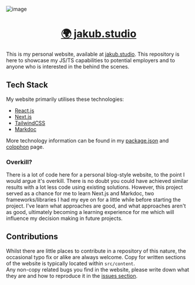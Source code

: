 ![image](https://user-images.githubusercontent.com/34782021/216721520-f05bcb7e-f909-4e4c-81ae-0afc7ef5216b.png)


<h1 align="center">
	<a align="center" href="https://www.jakub.studio">🌍 jakub.studio</a>
</h1>

This is my personal website, available at [jakub.studio](https://jakub.studio). This repository is here to showcase my JS/TS capabilities to potential employers and to anyone who is interested in the behind the scenes.

## Tech Stack
My website primarily utilises these technologies:
- [React.js](https://reactjs.org)
- [Next.js](https://nextjs.org)
- [TailwindCSS](https://tailwindcss.com)
- [Markdoc](https://markdoc.io)

More technology information can be found in my [package.json](https://github.com/jakub-studio/website/blob/main/package.json) and [colophon](https://jakub.studio/colophon) page.

### Overkill?
There is a lot of code here for a personal blog-style website, to the point I would argue it's overkill. There is no doubt you could have achieved similar results with a lot less code using existing solutions. However, this project served as a chance for me to learn Next.js and Markdoc, two frameworks/libraries I had my eye on for a little while before starting the project. I've learn what approaches are good, and what approaches aren't as good, ultimately becoming a learning experience for me which will influence my decision making in future projects.

## Contributions
Whilst there are little places to contribute in a repository of this nature, the occasional typo fix or alike are always welcome. Copy for written sections of the website is typically located within `src/content`.  
Any non-copy related bugs you find in the website, please write down what they are and how to reproduce it in the [issues section](https://github.com/jakuski/website/issues).
